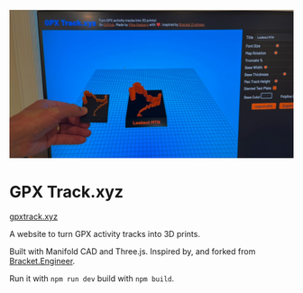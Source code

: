 ![GPXTrack.xyz Preview](./public/assets/og.jpg)

# GPX Track.xyz

[gpxtrack.xyz](https://gpxtrack.xyz)

A website to turn GPX activity tracks into 3D prints.

Built with Manifold CAD and Three.js. Inspired by, and forked from [Bracket.Engineer](https://bracket.engineer).

Run it with `npm run dev` build with `npm build`.